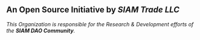 ## An Open Source Initiative by _SIAM Trade LLC_
_This Organization is responsible for the Research & Development efforts of the **SIAM DAO Community**._
